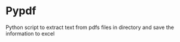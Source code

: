 # Pypdf
Python script to extract text from pdfs files in directory and save the information to excel
